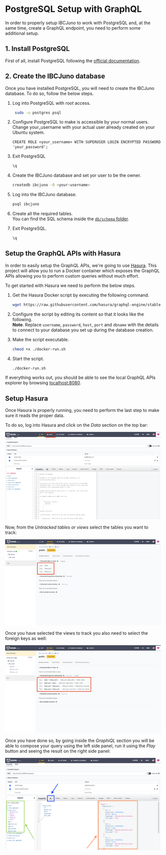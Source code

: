 # PostgreSQL Setup with GraphQL
In order to properly setup IBCJuno to work with PostgreSQL and, at the same time, create a GraphQL endpoint, you need to perform some additional setup. 

## 1. Install PostgreSQL
First of all, install PostgreSQL following the [official documentation](https://www.postgresql.org/download/).

## 2. Create the IBCJuno database 
Once you have installed PostgreSQL, you will need to create the IBCJuno database. To do so, follow the below steps. 

1. Log into PostgreSQL with root access.
   ```bash
    sudo -u postgres psql
   ``` 
   
2. Configure PostgreSQL to make is accessible by your normal users. Change your_username with your actual user already created on your Ubuntu system.
   ```postgresql
   CREATE ROLE <your_username> WITH SUPERUSER LOGIN ENCRYPTED PASSWORD 'your_password';
   ``` 
   
3. Exit PostgreSQL
   ```bash
   \q
   ```
   
4. Create the IBCJuno database and set yor user to be the owner. 
   ```bash
   createdb ibcjuno -O <your-username>
   ```
   
5. Log into the IBCJuno database. 
   ```bash
   psql ibcjuno
   ```
   
6. Create all the required tables.  
   You can find the SQL schema inside the [`db/schema` folder](../db/schema/schema.sql).
 
   
7. Exit PostgreSQL. 
   ```bash
   \q
   ```

## Setup the GraphQL APIs with Hasura
In order to easily setup the GraphQL APIs, we're going to use [Hasura](https://hasura.io/). This project will allow you to run a Docker container which exposes the GraphQL APIs allowing you to perform custom queries without much effort.

To get started with Hasura we need to perform the below steps.

1. Get the Hasura Docker script by executing the following command.  
   ```bash
   wget https://raw.githubusercontent.com/hasura/graphql-engine/stable/install-manifests/docker-run/docker-run.sh
   ```

2. Configure the script by editing its content so that it looks like the following.  
   **Note**. Replace `username`, `password`, `host`, `port` and `dbname` with the details to connect to your database you set up during the database creation.

3. Make the script executable.
   ```bash
   chmod +x ./docker-run.sh
   ``` 
   
4. Start the script. 
   ```bash
   ./docker-run.sh
   ```
   
If everything works out, you should be able to see the local GraphQL APIs explorer by browsing [localhost:8080](http://localhost:8080). 

## Setup Hasura
Once Hasura is properly running, you need to perform the last step to make sure it reads the proper data. 

To do so, log into Hasura and click on the _Data_ section on the top bar: 

[![](.img/hasura_data_screen.png)](http://localhost:8080/console/data/schema/public)

Now, from the _Untracked tables or views_ select the tables you want to track: 

![](.img/hasura_track_views.png)

Once you have selected the views to track you also need to select the foreign keys as well: 

![](.img/hasura_track_keys.png)

Once you have done so, by going inside the _GraphiQL_ section you will be able to compose your query using the left side panel, run it using the _Play_ button and seeing the result on the right side panel: 

![](.img/hasura_result.png) 